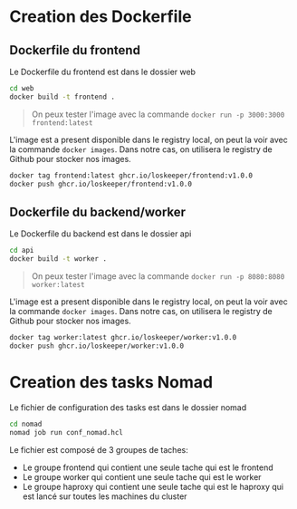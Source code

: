# Creation des Dockerfile
## Dockerfile du frontend
Le Dockerfile du frontend est dans le dossier web
```bash
cd web
docker build -t frontend . 
```
> On peux tester l'image avec la commande `docker run -p 3000:3000 frontend:latest`

L'image est a present disponible dans le registry local, on peut la voir avec la commande `docker images`. Dans notre cas, on utilisera le registry de Github pour stocker nos images.
```bash
docker tag frontend:latest ghcr.io/loskeeper/frontend:v1.0.0
docker push ghcr.io/loskeeper/frontend:v1.0.0
```

## Dockerfile du backend/worker
Le Dockerfile du backend est dans le dossier api
```bash
cd api
docker build -t worker . 
```
> On peux tester l'image avec la commande `docker run -p 8080:8080 worker:latest`

L'image est a present disponible dans le registry local, on peut la voir avec la commande `docker images`. Dans notre cas, on utilisera le registry de Github pour stocker nos images.
```bash
docker tag worker:latest ghcr.io/loskeeper/worker:v1.0.0
docker push ghcr.io/loskeeper/worker:v1.0.0
```

# Creation des tasks Nomad
Le fichier de configuration des tasks est dans le dossier nomad
```bash
cd nomad
nomad job run conf_nomad.hcl
```
Le fichier est composé de 3 groupes de taches:
- Le groupe frontend qui contient une seule tache qui est le frontend
- Le groupe worker qui contient une seule tache qui est le worker
- Le groupe haproxy qui contient une seule tache qui est le haproxy qui est lancé sur toutes les machines du cluster